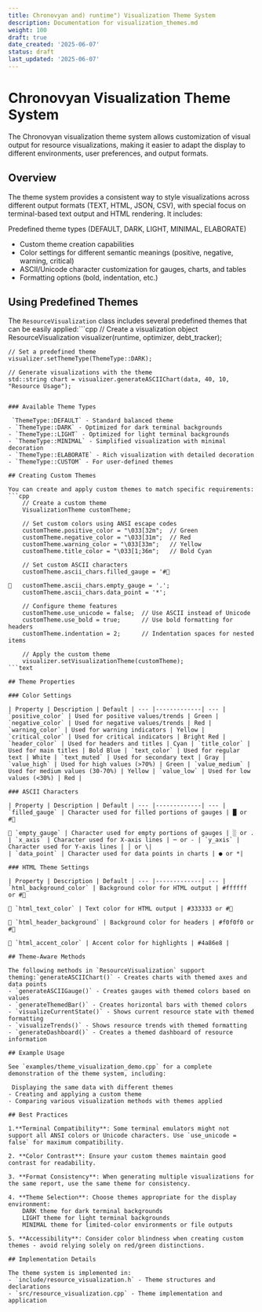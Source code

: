 ```yaml
---
title: Chronovyan and) runtime") Visualization Theme System
description: Documentation for visualization_themes.md
weight: 100
draft: true
date_created: '2025-06-07'
status: draft
last_updated: '2025-06-07'
---
```


# Chronovyan Visualization Theme System

The Chronovyan visualization theme system allows customization of visual output for resource visualizations, making it easier to adapt the display to different environments, user preferences, and output formats.

## Overview

The theme system provides a consistent way to style visualizations across different output formats (TEXT, HTML, JSON, CSV), with special focus on terminal-based text output and HTML rendering. It includes:

 Predefined theme types (DEFAULT, DARK, LIGHT, MINIMAL, ELABORATE)
- Custom theme creation capabilities
- Color settings for different semantic meanings (positive, negative, warning, critical)
- ASCII/Unicode character customization for gauges, charts, and tables
- Formatting options (bold, indentation, etc.)

## Using Predefined Themes

The `ResourceVisualization` class includes several predefined themes that can be easily applied:```cpp
    // Create a visualization object
    ResourceVisualization visualizer(runtime, optimizer, debt_tracker);

    // Set a predefined theme
    visualizer.setThemeType(ThemeType::DARK);

    // Generate visualizations with the theme
    std::string chart = visualizer.generateASCIIChart(data, 40, 10, "Resource Usage");
```text

### Available Theme Types

 `ThemeType::DEFAULT` - Standard balanced theme
- `ThemeType::DARK` - Optimized for dark terminal backgrounds
- `ThemeType::LIGHT` - Optimized for light terminal backgrounds
- `ThemeType::MINIMAL` - Simplified visualization with minimal decoration
- `ThemeType::ELABORATE` - Rich visualization with detailed decoration
- `ThemeType::CUSTOM` - For user-defined themes

## Creating Custom Themes

You can create and apply custom themes to match specific requirements:
```cpp
    // Create a custom theme
    VisualizationTheme customTheme;

    // Set custom colors using ANSI escape codes
    customTheme.positive_color = "\033[32m";  // Green
    customTheme.negative_color = "\033[31m";  // Red
    customTheme.warning_color = "\033[33m";   // Yellow
    customTheme.title_color = "\033[1;36m";   // Bold Cyan

    // Set custom ASCII characters
    customTheme.ascii_chars.filled_gauge = '#

   customTheme.ascii_chars.empty_gauge = '.';
    customTheme.ascii_chars.data_point = '*';

    // Configure theme features
    customTheme.use_unicode = false;  // Use ASCII instead of Unicode
    customTheme.use_bold = true;      // Use bold formatting for headers
    customTheme.indentation = 2;      // Indentation spaces for nested items

    // Apply the custom theme
    visualizer.setVisualizationTheme(customTheme);
```text

## Theme Properties

### Color Settings

| Property | Description | Default | --- |-------------| --- | `positive_color` | Used for positive values/trends | Green | `negative_color` | Used for negative values/trends | Red | `warning_color` | Used for warning indicators | Yellow | `critical_color` | Used for critical indicators | Bright Red | `header_color` | Used for headers and titles | Cyan | `title_color` | Used for main titles | Bold Blue | `text_color` | Used for regular text | White | `text_muted` | Used for secondary text | Gray | `value_high` | Used for high values (>70%) | Green | `value_medium` | Used for medium values (30-70%) | Yellow | `value_low` | Used for low values (<30%) | Red |

### ASCII Characters

| Property | Description | Default | --- |-------------| --- | `filled_gauge` | Character used for filled portions of gauges | █ or #

 `empty_gauge` | Character used for empty portions of gauges | ░ or . | `x_axis` | Character used for X-axis lines | ─ or - | `y_axis` | Character used for Y-axis lines | │ or \|
| `data_point` | Character used for data points in charts | ● or *|

### HTML Theme Settings

| Property | Description | Default | --- |-------------| --- | `html_background_color` | Background color for HTML output | #ffffff or #

 `html_text_color` | Text color for HTML output | #333333 or #

 `html_header_background` | Background color for headers | #f0f0f0 or #

 `html_accent_color` | Accent color for highlights | #4a86e8 |

## Theme-Aware Methods

The following methods in `ResourceVisualization` support theming:`generateASCIIChart()` - Creates charts with themed axes and data points
- `generateASCIIGauge()` - Creates gauges with themed colors based on values
- `generateThemedBar()` - Creates horizontal bars with themed colors
- `visualizeCurrentState()` - Shows current resource state with themed formatting
- `visualizeTrends()` - Shows resource trends with themed formatting
- `generateDashboard()` - Creates a themed dashboard of resource information

## Example Usage

See `examples/theme_visualization_demo.cpp` for a complete demonstration of the theme system, including:

 Displaying the same data with different themes
- Creating and applying a custom theme
- Comparing various visualization methods with themes applied

## Best Practices

1.**Terminal Compatibility**: Some terminal emulators might not support all ANSI colors or Unicode characters. Use `use_unicode = false` for maximum compatibility.

2. **Color Contrast**: Ensure your custom themes maintain good contrast for readability.

3. **Format Consistency**: When generating multiple visualizations for the same report, use the same theme for consistency.

4. **Theme Selection**: Choose themes appropriate for the display environment:
    DARK theme for dark terminal backgrounds
    LIGHT theme for light terminal backgrounds
    MINIMAL theme for limited-color environments or file outputs

5. **Accessibility**: Consider color blindness when creating custom themes - avoid relying solely on red/green distinctions.

## Implementation Details

The theme system is implemented in:
- `include/resource_visualization.h` - Theme structures and declarations
- `src/resource_visualization.cpp` - Theme implementation and application